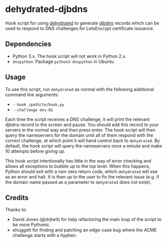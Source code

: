 # dehydrated-djbdns

Hook script for using [dehydrated](https://github.com/lukas2511/dehydrated)
to generate [djbdns](http://cr.yp.to/djbdns.html) records which can be used to
respond to DNS challenges for LetsEncrypt certificate issuance.

## Dependencies

 * Python 3.x. The hook script will not work in Python 2.x.
 * `dnspython`: Package `python3-dnspython` in Ubuntu.

## Usage

To use this script, run `dehydrated` as normal with the following additional
command line arguments:

 * `--hook /path/to/hook.py`
 * `--challenge dns-01`

Each time the script receives a DNS challenge, it will print the relevant
djbdns record to the screen and pause. You should add this record to your
servers in the normal way and then press enter. The hook script will then
query the nameservers for the domain until all of them respond with the correct
challenge, at which point it will hand control back to `dehydrated`. By
default, the hook script will query the nameservers once a minute and make 10
attempts before giving up.

This hook script intentionally has little in the way of error checking and
allows all exceptions to bubble up to the top level. When this happens, Python
should exit with a non-zero return code, which `dehydrated` will see as an
error and halt. It is then up to the user to fix the relevant issue (e.g. if
the domain name passed as a parameter to `dehydrated` does not exist).

## Credits

Thanks to:

 * David Jones (@drjtwit) for help refactoring the main loop of the
   script to be more Pythonic.
 * ehuggett for finding and patching an edge-case bug where the ACME challenge
   starts with a hyphen.
